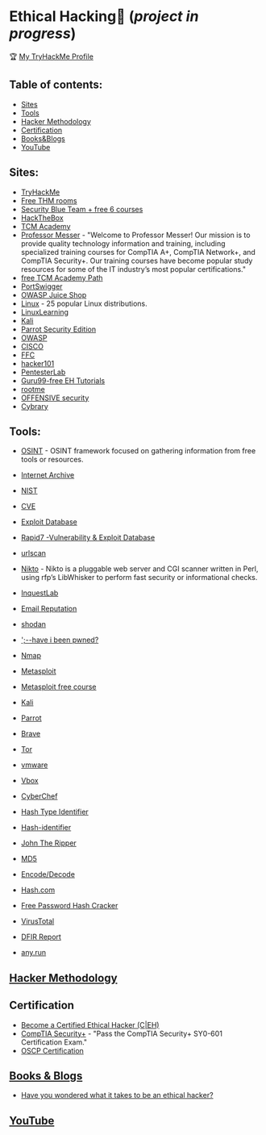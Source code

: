 # Ethical Hacking🤺  (_project in progress_)
🏆 [My TryHackMe Profile](https://tryhackme.com/p/Mazal)


## Table of contents:

* [Sites](#sites)
* [Tools](#tools)
* [Hacker Methodology](#hacker-methodology)
* [Certification](#certification)
* [Books&Blogs](#books)
* [YouTube](#youtube)


## Sites:
- [TryHackMe](https://tryhackme.com)
- [Free THM rooms](https://github.com/saramazal/ethical-hacking-study/blob/main/free-thm-rooms.md)
- [Security Blue Team + free 6 courses](https://securityblue.team/)
- [HackTheBox](https://academy.hackthebox.com/login)
- [TCM Academy](https://academy.tcm-sec.com/courses)
- [Professor Messer](https://www.professormesser.com/) - "Welcome to Professor Messer! Our mission is to provide quality technology information and training, including specialized training courses for CompTIA A+, CompTIA Network+, and CompTIA Security+. Our training courses have become popular study resources for some of the IT industry’s most popular certifications."
- [free TCM Academy Path](https://academy.tcm-sec.com/p/learn-penetration-testing-free)
- [PortSwigger](https://portswigger.net/web-security)
- [OWASP Juice Shop](https://owasp.org/www-project-juice-shop/)
- [Linux](https://www.linux.org/pages/download/) - 25 popular Linux distributions.
- [LinuxLearning](https://learning.lpi.org/en/learning-materials/030-100/031/031.1/031.1_01/)
- [Kali](https://www.kali.org/get-kali/)
- [Parrot Security Edition](https://parrotsec.org/download/)
- [OWASP](https://owasp.org/#)
- [CISCO](https://www.netacad.com/courses/cybersecurity)
- [FFC](https://www.freecodecamp.org/learn/information-security/)
- [hacker101](https://www.hacker101.com/)
- [PentesterLab](https://pentesterlab.com/)
- [Guru99-free EH Tutorials](https://www.guru99.com/ethical-hacking-tutorials.html)
- [rootme](https://www.root-me.org/?lang=en)
- [OFFENSIVE security](https://www.offensive-security.com)
- [Cybrary](https://www.cybrary.it/)

## Tools:
- [OSINT](https://osintframework.com/) - OSINT framework focused on gathering information from free tools or resources.
- [Internet Archive](https://archive.org/web/)
- [NIST](https://nvd.nist.gov/search)
- [CVE](https://cve.mitre.org/)
- [Exploit Database](https://www.exploit-db.com/)
- [Rapid7 -Vulnerability & Exploit Database](https://www.rapid7.com/db/)

- [urlscan](https://urlscan.io/)
- [Nikto](https://www.kali.org/tools/nikto/) - Nikto is a pluggable web server and CGI scanner written in Perl, using rfp’s LibWhisker to perform fast security or informational checks.
- [InquestLab](https://labs.inquest.net/)
- [Email Reputation](https://emailrep.io/ )
- [shodan](https://www.shodan.io/)
- [';--have i been pwned?](https://haveibeenpwned.com/)
- [Nmap](https://nmap.org/)
- [Metasploit](https://www.metasploit.com/get-started)
- [Metasploit free course](https://www.offensive-security.com/metasploit-unleashed/)
- [Kali](https://www.kali.org/get-kali/)
- [Parrot](https://www.parrotsec.org/)
- [Brave](https://brave.com/download/)
- [Tor](https://www.torproject.org/download/)
- [vmware](https://www.vmware.com/)
- [Vbox](https://www.virtualbox.org/)

- [CyberChef](https://cyberchef.org/)
- [Hash Type Identifier](https://hashes.com/en/tools/hash_identifier)
- [Hash-identifier](https://gitlab.com/kalilinux/packages/hash-identifier/-/tree/kali/master) 
- [John The Ripper](https://github.com/openwall/john/blob/bleeding-jumbo/doc/INSTALL)
- [MD5](https://md5.gromweb.com/)
- [Encode/Decode](https://toolbox.googleapps.com/apps/encode_decode/)
- [Hash.com](https://hashes.com/en/decrypt/hash)
- [Free Password Hash Cracker](https://crackstation.net/)

- [VirusTotal](https://www.virustotal.com/gui/file/a2a4a8436da64246ade25c702a6677ebbb14fc2bd0c6f02d2d7b8d2046e59ecb?nocache=1)
- [DFIR Report](https://thedfirreport.com/)
- [any.run](https://any.run/)

## [Hacker Methodology](https://github.com/saramazal/ethical-hacking-study/blob/main/hacker-methodology.md)

## Certification
- [Become a
Certified Ethical Hacker (C|EH)
](https://www.eccouncil.org/programs/certified-ethical-hacker-ceh/)
- [CompTIA Security+](https://securityplus.training/) - "Pass the CompTIA Security+ SY0-601 Certification Exam."
- [OSCP Certification](https://www.offensive-security.com/courses/pen-200/)

## [Books & Blogs](https://github.com/saramazal/ethical-hacking-study/blob/main/books.md)
- [Have you wondered what it takes to be an ethical hacker?](https://www.freecodecamp.org/news/how-to-become-an-ethical-hacker/)

## [YouTube](https://github.com/saramazal/ethical-hacking-study/blob/main/youtube.md)
